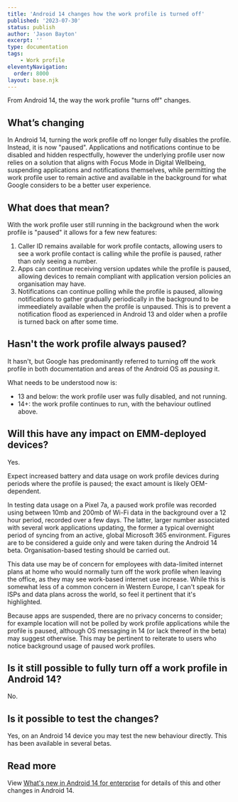 ```yaml
---
title: 'Android 14 changes how the work profile is turned off'
published: '2023-07-30'
status: publish
author: 'Jason Bayton'
excerpt: ''
type: documentation
tags: 
    - Work profile
eleventyNavigation:
  order: 8000
layout: base.njk
---
```

From Android 14, the way the work profile "turns off" changes.

## What’s changing
In Android 14, turning the work profile off no longer fully disables the profile. Instead, it is now "paused". Applications and notifications continue to be disabled and hidden respectfully, however the underlying profile user now relies on a solution that aligns with Focus Mode in Digital Wellbeing, suspending applications and notifications themselves, while permitting the work profile user to remain active and available in the background for what Google considers to be a better user experience.

## What does that mean?
With the work profile user still running in the background when the work profile is "paused" it allows for a few new features:
1. Caller ID remains available for work profile contacts, allowing users to see a work profile contact is calling while the profile is paused, rather than only seeing a number. 
2. Apps can continue receiving version updates while the profile is paused, allowing devices to remain compliant with application version policies an organisation may have. 
3. Notifications can continue polling while the profile is paused, allowing notifications to gather gradually periodically in the background to be immeediately available when the profile is unpaused. This is to prevent a notification flood as experienced in Android 13 and older when a profile is turned back on after some time.

## Hasn't the work profile always paused?
It hasn't, but Google has predominantly referred to turning off the work profile in both documentation and areas of the Android OS as _pausing_ it. 

What needs to be understood now is:
- 13 and below: the work profile user was fully disabled, and not running.
- 14+: the work profile continues to run, with the behaviour outlined above.

## Will this have any impact on EMM-deployed devices?
Yes. 

Expect increased battery and data usage on work profile devices during periods where the profile is paused; the exact amount is likely OEM-dependent.

In testing data usage on a Pixel 7a, a paused work profile was recorded using between 10mb and 200mb of Wi-Fi data in the background over a 12 hour period, recorded over a few days. The latter, larger number associated with several work applications updating, the former a typical overnight period of syncing from an active, global Microsoft 365 environment. Figures are to be considered a guide only and were taken during the Android 14 beta. Organisation-based testing should be carried out.

This data use may be of concern for employees with data-limited internet plans at home who would normally turn off the work profile when leaving the office, as they may see work-based internet use increase. While this is somewhat less of a common concern in Western Europe, I can't speak for ISPs and data plans across the world, so feel it pertinent that it's highlighted.

Because apps are suspended, there are no privacy concerns to consider; for example location will not be polled by work profile applications while the profile is paused, although OS messaging in 14 (or lack thereof in the beta) may suggest otherwise. This may be pertinent to reiterate to users who notice background usage of paused work profiles.

## Is it still possible to fully turn off a work profile in Android 14? 
No.

## Is it possible to test the changes?
Yes, on an Android 14 device you may test the new behaviour directly. This has been available in several betas.

## Read more
View [What's new in Android 14 for enterprise](/blog/2023/04/android-enterprise-in-android-14/) for details of this and other changes in Android 14.
